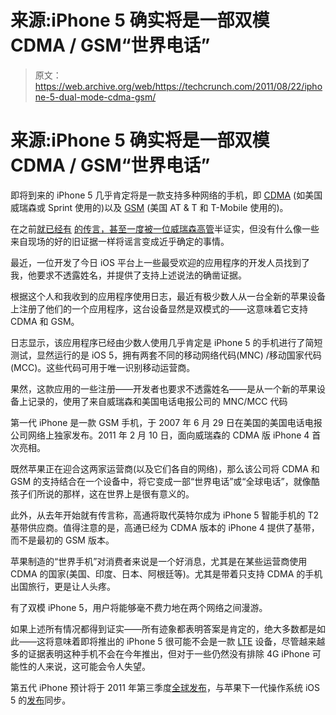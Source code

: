 # 来源:iPhone 5 确实将是一部双模 CDMA / GSM“世界电话”

> 原文：<https://web.archive.org/web/https://techcrunch.com/2011/08/22/iphone-5-dual-mode-cdma-gsm/>

# 来源:iPhone 5 确实将是一部双模 CDMA / GSM“世界电话”

即将到来的 iPhone 5 几乎肯定将是一款支持多种网络的手机，即 [CDMA](https://web.archive.org/web/20230205013226/http://en.wikipedia.org/wiki/Cdma) (如美国威瑞森或 Sprint 使用的)以及 [GSM](https://web.archive.org/web/20230205013226/http://en.wikipedia.org/wiki/GSM) (美国 AT & T 和 T-Mobile 使用的)。

在之前[就已经有](https://web.archive.org/web/20230205013226/http://thecellphonejunkie.com/2011/04/22/iphone-5-will-be-cdma-gsm-iphone-6-to-include-lte-with-qualcomm-mdm9615/) [的传言，甚至一度](https://web.archive.org/web/20230205013226/http://www.cultofmac.com/evidence-mounts-that-iphone-5-will-have-dual-gsmcdma-radio/78448)[被](https://web.archive.org/web/20230205013226/http://www.electronista.com/articles/11/05/19/verizon.cfo.slips.more.iphone.5.details/)[一位威瑞森高管](https://web.archive.org/web/20230205013226/http://www.intomobile.com/2011/05/19/verizon-inadvertently-confirms-iphone-5-dualmode-gsm-and-cdma/)半证实，但没有什么像一些来自现场的好的旧证据一样将谣言变成近乎确定的事情。

最近，一位开发了今日 iOS 平台上一些最受欢迎的应用程序的开发人员找到了我，他要求不透露姓名，并提供了支持上述说法的确凿证据。

根据这个人和我收到的应用程序使用日志，最近有极少数人从一台全新的苹果设备上注册了他们的一个应用程序，这台设备显然是双模式的——这意味着它支持 CDMA 和 GSM。

日志显示，该应用程序已经由少数人使用几乎肯定是 iPhone 5 的手机进行了简短测试，显然运行的是 iOS 5，拥有两套不同的移动网络代码(MNC) /移动国家代码(MCC)。这些代码可用于唯一识别移动运营商。

果然，这款应用的一些注册——开发者也要求不透露姓名——是从一个新的苹果设备上记录的，使用了来自威瑞森和美国电话电报公司的 MNC/MCC 代码

第一代 iPhone 是一款 GSM 手机，于 2007 年 6 月 29 日在美国的美国电话电报公司网络上独家发布。2011 年 2 月 10 日，面向威瑞森的 CDMA 版 iPhone 4 首次亮相。

既然苹果正在迎合这两家运营商(以及它们各自的网络)，那么该公司将 CDMA 和 GSM 的支持结合在一个设备中，将它变成一部“世界电话”或“全球电话”，就像酷孩子们所说的那样，这在世界上是很有意义的。

此外，从去年开始就有传言称，高通将取代英特尔成为 iPhone 5 智能手机的 T2 基带供应商。值得注意的是，高通已经为 CDMA 版本的 iPhone 4 提供了基带，而不是最初的 GSM 版本。

苹果制造的“世界手机”对消费者来说是一个好消息，尤其是在某些运营商使用 CDMA 的国家(美国、印度、日本、阿根廷等)。尤其是带着只支持 CDMA 的手机出国旅行，更是让人头疼。

有了双模 iPhone 5，用户将能够毫不费力地在两个网络之间漫游。

如果上述所有情况都得到证实——所有迹象都表明答案是肯定的，绝大多数都是如此——这将意味着即将推出的 iPhone 5 很可能不会是一款 [LTE](https://web.archive.org/web/20230205013226/http://en.wikipedia.org/wiki/LTE_Advanced) 设备，尽管越来越多的证据表明这种手机不会在今年推出，但对于一些仍然没有排除 4G iPhone 可能性的人来说，这可能会令人失望。

第五代 iPhone 预计将于 2011 年第三季度[全球发布](https://web.archive.org/web/20230205013226/https://techcrunch.com/2011/08/15/the-iphone-horde-cometh/)，与苹果下一代操作系统 iOS 5 的[发布](https://web.archive.org/web/20230205013226/https://techcrunch.com/2011/08/19/apple-ios-5-beta-6/)同步。